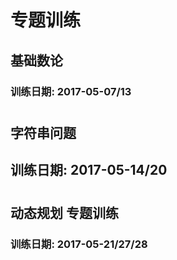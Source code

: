 # 专题训练

## 基础数论
### 训练日期: 2017-05-07/13
# 
## 字符串问题
## 训练日期: 2017-05-14/20
# 
## 动态规划 专题训练
### 训练日期: 2017-05-21/27/28
